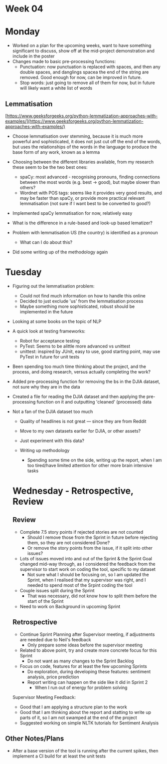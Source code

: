 # Week 04

# Monday

- Worked on a plan for the upcoming weeks, want to have something significant to discuss, show off at the mid-project demonstration and include in the poster
- Changes made to basic pre-processing functions:
    - Punctuation: now punctuation is replaced with spaces, and then any double spaces, and danglings spacea the end of the string are removed. Good enough for now, can be improved in future.
    - Stop words: just going to remove all of them for now, but in future will likely want a white list of words

## Lemmatisation

[https://www.geeksforgeeks.org/python-lemmatization-approaches-with-examples/](https://www.geeksforgeeks.org/python-lemmatization-approaches-with-examples/)

- Choose lemmatisation over stemming, because it is much more powerful and sophisticated, it does not just cut off the end of the words, but uses the relationships of the words in the language to produce the base form of any work, known as a lemma
- Choosing between the different libraries available, from my research these seem to be the two best ones:
    - spaCy: most advanced - recognising pronouns, finding connections between the most words (e.g. best → good), but maybe slower than others?
    - Wordnet with POS tags: seems like it provides very good results, and may be faster than spaCy, or provide more practical relevant lemmatisation (not sure if I want best to be converted to good?)
- Implemented spaCy lemmatisation for now, relatively easy
- What is the difference in a rule-based and look-up based lematizer?
- Problem with lemmatisation US (the country) is identified as a pronoun
    - What can I do about this?

- Did some writing up of the methodology again

# Tuesday

- Figuring out the lemmatisation problem:
    - Could not find much information on how to handle this online
    - Decided to just exclude 'us' from the lemmatisation process
    - Maybe something more sophisticated, robust should be implemented in the future
- Looking at some books on the topic of NLP
- A quick look at testing frameworks:
    - Robot for acceptance testing
    - PyTest: Seems to be alittle more advanced vs unittest
    - unittest: inspired by JUnit, easy to use, good starting point, may use PyTest in future for unit tests

- Been spending too much time thinking about the project, and the process, and doing research, versus actually completing the work?

- Added pre-processing function for removing the bs in the DJIA dataset, not sure why they are in the data
- Created a file for reading the DJIA dataset and then applying the pre-processing function on it and outputting 'cleaned' (processed) data
- Not a fan of the DJIA dataset too much
    - Quality of headlines is not great — since they are from Reddit
    - Move to my own datasets earlier for DJIA, or other assets?
    - Just experiment with this data?

    - Writing up methodology
        - Spending some time on the side, writing up the report, when I am too tired/have limited attention for other more brain intensive tasks

    # Wednesday - Retrospective, Review

    ## Review

    - Complete 7.5 story points if rejected stories are not counted
        - Should I remove those from the Sprint in future before rejecting them, so they are not considered Done?
        - Or remove the story points from the issue, if it split into other issues?
    - Lots of issues moved into and out of the Sprint & the Sprint Goal changed mid-way through, as I considered the feedback from the supervisor to start work on coding the tool, specific to my dataset
        - Not sure what I should be focusing on, so I am updated the Sprint, when I realised that my supervisor was right, and I needed to spend most of the Srpint coding the tool
    - Couple issues split during the Sprint
        - That was necessary, did not know how to split them before the start of the Sprint
    - Need to work on Background in upcoming Sprint

    ## Retrospective

    - Continue Sprint Planning after Supervisor meeting, if adjustments are needed due to Neil's feedback
        - Only prepare some ideas before the supervisor meeting
    - Related to above point, try and create more concrete focus for this Sprint
        - Do not want as many changes to the Sprint Backlog
    - Focus on code, features for at least the few upcoming Sprints
        - Do exploration, during developing these features: sentiment analysis, price prediction
        - Report writing can happen on the side like it did in Sprint 2
            - When I run out of energy for problem solving

    Supervisor Meeting Feedback:

    - Good that I am applying a structure plan to the work
    - Good that I am thinking about the report and statting to write up parts of it, so I am not swamped at the end of the project
    - Suggested working on simple NLTK tutorials for Sentiment Analysis

## Other Notes/Plans

- After a base version of the tool is running after the current spikes, then implement a CI build for at least the unit tests